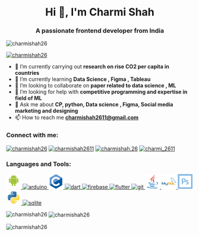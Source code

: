 <h1 align="center">Hi 👋, I'm Charmi Shah</h1>
<h3 align="center">A passionate frontend developer from India</h3>

<p align="left"> <img src="https://komarev.com/ghpvc/?username=charmishah26&label=Profile%20views&color=0e75b6&style=flat" alt="charmishah26" /> </p>

<p align="left"> <a href="https://twitter.com/charmishah26" target="blank"><img src="https://img.shields.io/twitter/follow/charmishah26?logo=twitter&style=for-the-badge" alt="charmishah26" /></a> </p>

- 🔭 I’m currently carrying out **research on rise CO2 per capita in countries**
- 🌱 I’m currently learning **Data Science , Figma , Tableau**
- 👯 I’m looking to collaborate on **paper related to data science , ML**
- 🤝 I’m looking for help with **competitive programming and expertise in field of ML**
- 💬 Ask me about **CP, python, Data science , Figma, Social media marketing and designing**
- 📫 How to reach me **charmishah2611@gmail.com**

<h3 align="left">Connect with me:</h3>
<p align="left">
<a href="https://twitter.com/charmishah26" target="blank"><img align="center" src="https://raw.githubusercontent.com/rahuldkjain/github-profile-readme-generator/master/src/images/icons/Social/twitter.svg" alt="charmishah26" height="30" width="40" /></a>
<a href="https://linkedin.com/in/charmishah2611" target="blank"><img align="center" src="https://raw.githubusercontent.com/rahuldkjain/github-profile-readme-generator/master/src/images/icons/Social/linked-in-alt.svg" alt="charmishah2611" height="30" width="40" /></a>
<a href="https://instagram.com/charmishah.26" target="blank"><img align="center" src="https://raw.githubusercontent.com/rahuldkjain/github-profile-readme-generator/master/src/images/icons/Social/instagram.svg" alt="charmishah.26" height="30" width="40" /></a>
<a href="https://www.codechef.com/users/charmi_2611" target="blank"><img align="center" src="https://cdn.jsdelivr.net/npm/simple-icons@3.1.0/icons/codechef.svg" alt="charmi_2611" height="30" width="40" /></a>
</p>

<h3 align="left">Languages and Tools:</h3>
<p align="left"> <a href="https://developer.android.com" target="_blank"> <img src="https://raw.githubusercontent.com/devicons/devicon/master/icons/android/android-original-wordmark.svg" alt="android" width="40" height="40"/> </a> <a href="https://www.arduino.cc/" target="_blank"> <img src="https://cdn.worldvectorlogo.com/logos/arduino-1.svg" alt="arduino" width="40" height="40"/> </a> <a href="https://www.cprogramming.com/" target="_blank"> <img src="https://raw.githubusercontent.com/devicons/devicon/master/icons/c/c-original.svg" alt="c" width="40" height="40"/> </a> <a href="https://dart.dev" target="_blank"> <img src="https://www.vectorlogo.zone/logos/dartlang/dartlang-icon.svg" alt="dart" width="40" height="40"/> </a> <a href="https://firebase.google.com/" target="_blank"> <img src="https://www.vectorlogo.zone/logos/firebase/firebase-icon.svg" alt="firebase" width="40" height="40"/> </a> <a href="https://flutter.dev" target="_blank"> <img src="https://www.vectorlogo.zone/logos/flutterio/flutterio-icon.svg" alt="flutter" width="40" height="40"/> </a> <a href="https://git-scm.com/" target="_blank"> <img src="https://www.vectorlogo.zone/logos/git-scm/git-scm-icon.svg" alt="git" width="40" height="40"/> </a> <a href="https://www.java.com" target="_blank"> <img src="https://raw.githubusercontent.com/devicons/devicon/master/icons/java/java-original.svg" alt="java" width="40" height="40"/> </a> <a href="https://www.mysql.com/" target="_blank"> <img src="https://raw.githubusercontent.com/devicons/devicon/master/icons/mysql/mysql-original-wordmark.svg" alt="mysql" width="40" height="40"/> </a> <a href="https://www.photoshop.com/en" target="_blank"> <img src="https://raw.githubusercontent.com/devicons/devicon/master/icons/photoshop/photoshop-line.svg" alt="photoshop" width="40" height="40"/> </a> <a href="https://www.python.org" target="_blank"> <img src="https://raw.githubusercontent.com/devicons/devicon/master/icons/python/python-original.svg" alt="python" width="40" height="40"/> </a> <a href="https://www.sqlite.org/" target="_blank"> <img src="https://www.vectorlogo.zone/logos/sqlite/sqlite-icon.svg" alt="sqlite" width="40" height="40"/> </a> </p>

<p><img align="left" src="https://github-readme-stats.vercel.app/api/top-langs?username=charmishah26&show_icons=true&locale=en&layout=compact" alt="charmishah26" /></p>

<p>&nbsp;<img align="center" src="https://github-readme-stats.vercel.app/api?username=charmishah26&show_icons=true&locale=en" alt="charmishah26" /></p>

<p><img align="center" src="https://github-readme-streak-stats.herokuapp.com/?user=charmishah26&" alt="charmishah26" /></p>

